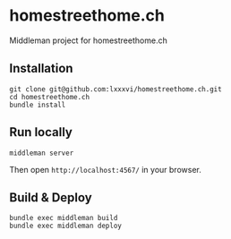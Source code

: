 # homestreethome.ch

Middleman project for homestreethome.ch

## Installation

```shell
git clone git@github.com:lxxxvi/homestreethome.ch.git
cd homestreethome.ch
bundle install
```

## Run locally

```shell
middleman server
```

Then open `http://localhost:4567/` in your browser.

## Build & Deploy

```shell
bundle exec middleman build
bundle exec middleman deploy
```
